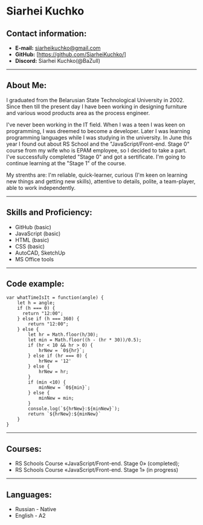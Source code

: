 # **Siarhei Kuchko**
## Contact information:
* **E-mail:** siarheikuchko@gmail.com
* **GitHub:** [https://github.com/SiarheiKuchko/]
* **Discord:** Siarhei Kuchko(@BaZull)

-----------
## About Me:

I graduated from the Belarusian State Technological University in 2002. Since then till the present day I have been working in designing furniture and various wood products area as the process engineer.

I've never been working in the IT field. When I was a teen I was keen on programming, I was dreemed to become a developer. Later I was learning programming languages while I was studying in the university. In June this year I found out about RS School and the "JavaScript/Front-end. Stage 0" course from my wife who is EPAM employee, so I decided to take a part. I've successfully completed "Stage 0" and got a sertificate. I'm going to continue learning at the "Stage 1" of the course.

My strenths are: I'm reliable, quick-learner, curious (I'm keen on learning new things and getting new skills), attentive to details, polite, a team-player, able to work independently.

----------
## Skills and Proficiency:
 - GitHub (basic)
 - JavaScript (basic)
 - HTML (basic)
 - CSS (basic)
 - AutoCAD, SketchUp
 - MS Office tools

-----------
## Code example:

```
var whatTimeIsIt = function(angle) {  
    let h = angle;
    if (h === 0) {
      return "12:00";
    } else if (h === 360) {
        return "12:00";
    } else {
        let hr = Math.floor(h/30);
        let min = Math.floor((h - (hr * 30))/0.5);
        if (hr < 10 && hr > 0) {
            hrNew = `0${hr}`;
        } else if (hr === 0) {
            hrNew = '12'
        } else {
            hrNew = hr;
        }
        if (min <10) {
            minNew = `0${min}`;
        } else {
            minNew = min;
        }
        console.log(`${hrNew}:${minNew}`);
        return `${hrNew}:${minNew}`
    }
}
```
-----------
## Courses:

- RS Schools Course «JavaScript/Front-end. Stage 0» (completed);
- RS Schools Course «JavaScript/Front-end. Stage 1» (in progress)

-----------
## Languages:

* Russian - Native
* English - A2
